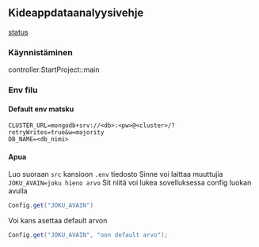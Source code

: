 ## Kideappdataanalyysivehje

[status](http://10.114.32.28:8080/job/kideappdataanalyysivehje/badge/icon)

### Käynnistäminen

controller.StartProject::main

### Env filu

#### Default env matsku

```
CLUSTER_URL=mongodb+srv://<db>:<pw>@<cluster>/?retryWrites=true&w=majority
DB_NAME=<db_nimi>
```

#### Apua

Luo suoraan `src` kansioon `.env` tiedosto
Sinne voi laittaa muuttujia
`JOKU_AVAIN=joku hieno arvo`
Sit niitä voi lukea sovelluksessa config luokan avulla

```java
Config.get("JOKU_AVAIN")
```

Voi kans asettaa default arvon

```java
Config.get("JOKU_AVAIN", "oon default arvo");
```
